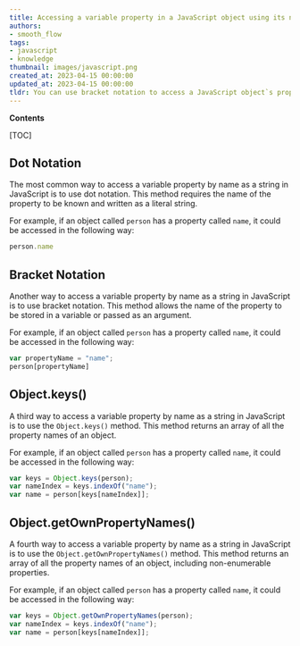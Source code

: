 ```yaml
---
title: Accessing a variable property in a JavaScript object using its name as a string
authors:
- smooth_flow
tags:
- javascript
- knowledge
thumbnail: images/javascript.png
created_at: 2023-04-15 00:00:00
updated_at: 2023-04-15 00:00:00
tldr: You can use bracket notation to access a JavaScript object`s property by name as a string.
---
```


**Contents**

[TOC]

## Dot Notation

The most common way to access a variable property by name as a string in JavaScript is to use dot notation. This method requires the name of the property to be known and written as a literal string. 

For example, if an object called `person` has a property called `name`, it could be accessed in the following way:

```javascript
person.name
```

## Bracket Notation

Another way to access a variable property by name as a string in JavaScript is to use bracket notation. This method allows the name of the property to be stored in a variable or passed as an argument.

For example, if an object called `person` has a property called `name`, it could be accessed in the following way:

```javascript
var propertyName = "name";
person[propertyName]
```

## Object.keys()

A third way to access a variable property by name as a string in JavaScript is to use the `Object.keys()` method. This method returns an array of all the property names of an object. 

For example, if an object called `person` has a property called `name`, it could be accessed in the following way:

```javascript
var keys = Object.keys(person);
var nameIndex = keys.indexOf("name");
var name = person[keys[nameIndex]];
```

## Object.getOwnPropertyNames()

A fourth way to access a variable property by name as a string in JavaScript is to use the `Object.getOwnPropertyNames()` method. This method returns an array of all the property names of an object, including non-enumerable properties. 

For example, if an object called `person` has a property called `name`, it could be accessed in the following way:

```javascript
var keys = Object.getOwnPropertyNames(person);
var nameIndex = keys.indexOf("name");
var name = person[keys[nameIndex]];
```
